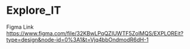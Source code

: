 # Explore_IT
Figma Link
https://www.figma.com/file/32KBwLPqQZIUWTF5ZolMQS/EXPLOREit?type=design&node-id=0%3A1&t=Vjq4bbOndmodR6dH-1
